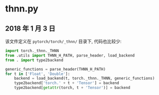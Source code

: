 # thnn.py

## 2018 年 1 月 3 日

该文件定义在 `pytorch/torch/_thnn/` 目录下, 代码也比较少:

```python
import torch._thnn._THNN
from .utils import THNN_H_PATH, parse_header, load_backend
from . import type2backend

generic_functions = parse_header(THNN_H_PATH)
for t in ['Float', 'Double']:
    backend = load_backend(t, torch._thnn._THNN, generic_functions)
    type2backend['torch.' + t + 'Tensor'] = backend
    type2backend[getattr(torch, t + 'Tensor')] = backend
```

